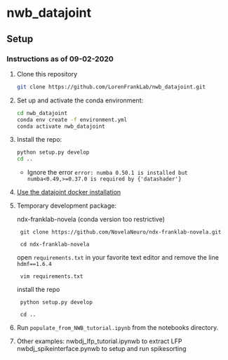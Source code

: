 
# nwb_datajoint

## Setup 
### Instructions as of 09-02-2020

1. Clone this repository
   ```bash
   git clone https://github.com/LorenFrankLab/nwb_datajoint.git
   ```
2. Set up and activate the conda environment: 
   ```bash
   cd nwb_datajoint
   conda env create -f environment.yml
   conda activate nwb_datajoint
   ```
3. Install the repo: 
   ```bash
   python setup.py develop
   cd ..
   ```
   - Ignore the error `error: numba 0.50.1 is installed but numba<0.49,>=0.37.0 is required by {'datashader'}`
   
4. [Use the datajoint docker installation](https://tutorials.datajoint.io/setting-up/local-database.html)

5. Temporary development package:

    ndx-franklab-novela (conda version too restrictive)
    
        git clone https://github.com/NovelaNeuro/ndx-franklab-novela.git
	
        cd ndx-franklab-novela
	
    open `requirements.txt` in your favorite text editor and remove the line `hdmf==1.6.4`
    
        vim requirements.txt
	
    install the repo
	
        python setup.py develop
	
        cd ..

			
6. Run `populate_from_NWB_tutorial.ipynb` from the notebooks directory.
7. Other examples: 
	nwbdj_lfp_tutorial.ipynwb to extract LFP 
	nwbdj_spikeinterface.pynwb to setup and run spikesorting

